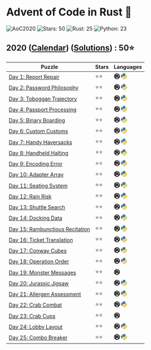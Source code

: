 # Advent of Code in Rust 🦀

![AoC2020](https://img.shields.io/badge/Advent_of_Code-2020-8A2BE2)
![Stars: 50](https://img.shields.io/badge/Stars-50⭐-blue)
![Rust: 25](https://img.shields.io/badge/Rust-25-cyan?logo=Rust)
![Python: 23](https://img.shields.io/badge/Python-23-cyan?logo=Python)

## 2020 ([Calendar](https://adventofcode.com/2020)) ([Solutions](./)) : 50⭐

Puzzle                                                                  | Stars | Languages
----------------------------------------------------------------------- | ----- | -----------
[Day 1: Report Repair](https://adventofcode.com/2020/day/1)             | ⭐⭐  | [![Rust](../../scripts/assets/rust.png)](day1/day1.rs) [![Python](../../scripts/assets/python.png)](day1/day1.py)
[Day 2: Password Philosophy](https://adventofcode.com/2020/day/2)       | ⭐⭐  | [![Rust](../../scripts/assets/rust.png)](day2/day2.rs) [![Python](../../scripts/assets/python.png)](day2/day2.py)
[Day 3: Toboggan Trajectory](https://adventofcode.com/2020/day/3)       | ⭐⭐  | [![Rust](../../scripts/assets/rust.png)](day3/day3.rs) [![Python](../../scripts/assets/python.png)](day3/day3.py)
[Day 4: Passport Processing](https://adventofcode.com/2020/day/4)       | ⭐⭐  | [![Rust](../../scripts/assets/rust.png)](day4/day4.rs) [![Python](../../scripts/assets/python.png)](day4/day4.py)
[Day 5: Binary Boarding](https://adventofcode.com/2020/day/5)           | ⭐⭐  | [![Rust](../../scripts/assets/rust.png)](day5/day5.rs) [![Python](../../scripts/assets/python.png)](day5/day5.py)
[Day 6: Custom Customs](https://adventofcode.com/2020/day/6)            | ⭐⭐  | [![Rust](../../scripts/assets/rust.png)](day6/day6.rs) [![Python](../../scripts/assets/python.png)](day6/day6.py)
[Day 7: Handy Haversacks](https://adventofcode.com/2020/day/7)          | ⭐⭐  | [![Rust](../../scripts/assets/rust.png)](day7/day7.rs) [![Python](../../scripts/assets/python.png)](day7/day7.py)
[Day 8: Handheld Halting](https://adventofcode.com/2020/day/8)          | ⭐⭐  | [![Rust](../../scripts/assets/rust.png)](day8/day8.rs) [![Python](../../scripts/assets/python.png)](day8/day8.py)
[Day 9: Encoding Error](https://adventofcode.com/2020/day/9)            | ⭐⭐  | [![Rust](../../scripts/assets/rust.png)](day9/day9.rs) [![Python](../../scripts/assets/python.png)](day9/day9.py)
[Day 10: Adapter Array](https://adventofcode.com/2020/day/10)           | ⭐⭐  | [![Rust](../../scripts/assets/rust.png)](day10/day10.rs) [![Python](../../scripts/assets/python.png)](day10/day10.py)
[Day 11: Seating System](https://adventofcode.com/2020/day/11)          | ⭐⭐  | [![Rust](../../scripts/assets/rust.png)](day11/day11.rs) [![Python](../../scripts/assets/python.png)](day11/day11.py)
[Day 12: Rain Risk](https://adventofcode.com/2020/day/12)               | ⭐⭐  | [![Rust](../../scripts/assets/rust.png)](day12/day12.rs) [![Python](../../scripts/assets/python.png)](day12/day12.py)
[Day 13: Shuttle Search](https://adventofcode.com/2020/day/13)          | ⭐⭐  | [![Rust](../../scripts/assets/rust.png)](day13/day13.rs) [![Python](../../scripts/assets/python.png)](day13/day13.py)
[Day 14: Docking Data](https://adventofcode.com/2020/day/14)            | ⭐⭐  | [![Rust](../../scripts/assets/rust.png)](day14/day14.rs) [![Python](../../scripts/assets/python.png)](day14/day14.py)
[Day 15: Rambunctious Recitation](https://adventofcode.com/2020/day/15) | ⭐⭐  | [![Rust](../../scripts/assets/rust.png)](day15/day15.rs) [![Python](../../scripts/assets/python.png)](day15/day15.py)
[Day 16: Ticket Translation](https://adventofcode.com/2020/day/16)      | ⭐⭐  | [![Rust](../../scripts/assets/rust.png)](day16/day16.rs) [![Python](../../scripts/assets/python.png)](day16/day16.py)
[Day 17: Conway Cubes](https://adventofcode.com/2020/day/17)            | ⭐⭐  | [![Rust](../../scripts/assets/rust.png)](day17/day17.rs) [![Python](../../scripts/assets/python.png)](day17/day17.py)
[Day 18: Operation Order](https://adventofcode.com/2020/day/18)         | ⭐⭐  | [![Rust](../../scripts/assets/rust.png)](day18/day18.rs) [![Python](../../scripts/assets/python.png)](day18/day18.py)
[Day 19: Monster Messages](https://adventofcode.com/2020/day/19)        | ⭐⭐  | [![Rust](../../scripts/assets/rust.png)](day19/day19.rs)
[Day 20: Jurassic Jigsaw](https://adventofcode.com/2020/day/20)         | ⭐⭐  | [![Rust](../../scripts/assets/rust.png)](day20/day20.rs) [![Python](../../scripts/assets/python.png)](day20/day20.py)
[Day 21: Allergen Assessment](https://adventofcode.com/2020/day/21)     | ⭐⭐  | [![Rust](../../scripts/assets/rust.png)](day21/day21.rs) [![Python](../../scripts/assets/python.png)](day21/day21.py)
[Day 22: Crab Combat](https://adventofcode.com/2020/day/22)             | ⭐⭐  | [![Rust](../../scripts/assets/rust.png)](day22/day22.rs) [![Python](../../scripts/assets/python.png)](day22/day22.py)
[Day 23: Crab Cups](https://adventofcode.com/2020/day/23)               | ⭐⭐  | [![Rust](../../scripts/assets/rust.png)](day23/day23.rs)
[Day 24: Lobby Layout](https://adventofcode.com/2020/day/24)            | ⭐⭐  | [![Rust](../../scripts/assets/rust.png)](day24/day24.rs) [![Python](../../scripts/assets/python.png)](day24/day24.py)
[Day 25: Combo Breaker](https://adventofcode.com/2020/day/25)           | ⭐⭐  | [![Rust](../../scripts/assets/rust.png)](day25/day25.rs) [![Python](../../scripts/assets/python.png)](day25/day25.py)
